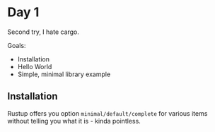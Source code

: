 # Day 1
Second try, I hate cargo.

Goals:
* Installation 
* Hello World
* Simple, minimal library example


## Installation
Rustup offers you option `minimal/default/complete` for various items without telling you what it is - kinda pointless.
